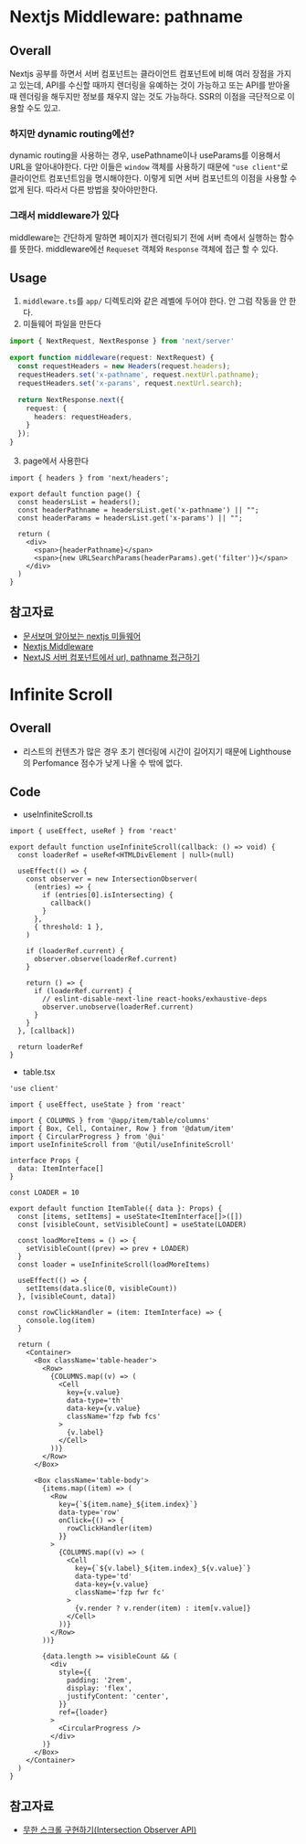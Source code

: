 # Nextjs Middleware: pathname
## Overall
Nextjs 공부를 하면서 서버 컴포넌트는 클라이언트 컴포넌트에 비해 여러 장점을 가지고 있는데, API를 수신할 때까지 렌더링을 유예하는 것이 가능하고 또는 API를 받아올때 렌더링을 해두지만 정보를 채우지 않는 것도 가능하다. SSR의 이점을 극단적으로 이용할 수도 있고.
### 하지만 dynamic routing에선?
dynamic routing을 사용하는 경우, usePathname이나 useParams를 이용해서 URL을 알아내야한다. 다만 이들은 `window` 객체를 사용하기 때문에 `"use client"`로 클라이언트 컴포넌트임을 명시해야한다. 이렇게 되면 서버 컴포넌트의 이점을 사용할 수 없게 된다. 따라서 다른 방법을 찾아야만한다.
### 그래서 middleware가 있다
middleware는 간단하게 말하면 페이지가 렌더링되기 전에 서버 측에서 실행하는 함수를 뜻한다. middleware에선 `Requeset` 객체와 `Response` 객체에 접근 할 수 있다.
## Usage
1. `middleware.ts`를 `app/` 디렉토리와 같은 레벨에 두어야 한다. 안 그럼 작동을 안 한다.
2. 미들웨어 파일을 만든다
```ts
import { NextRequest, NextResponse } from 'next/server'

export function middleware(request: NextRequest) {
  const requestHeaders = new Headers(request.headers);
  requestHeaders.set('x-pathname', request.nextUrl.pathname);
  requestHeaders.set('x-params', request.nextUrl.search);

  return NextResponse.next({
    request: {
      headers: requestHeaders,
    }
  });
}
```
3. page에서 사용한다
```tsx
import { headers } from 'next/headers';

export default function page() {
  const headersList = headers();
  const headerPathname = headersList.get('x-pathname') || "";
  const headerParams = headersList.get('x-params') || "";

  return (
    <div>
      <span>{headerPathname}</span>
      <span>{new URLSearchParams(headerParams).get('filter')}</span>
    </div>
  )
}
```
## 참고자료
- [문서보며 알아보는 nextjs 미들웨어](https://velog.io/@pds0309/nextjs-%EB%AF%B8%EB%93%A4%EC%9B%A8%EC%96%B4%EB%9E%80)
- [Nextjs Middleware](https://nextjs.org/docs/app/building-your-application/routing/middleware)
- [NextJS 서버 컴포넌트에서 url, pathname 접근하기](https://velog.io/@taeyooooon/NextJS-%EC%84%9C%EB%B2%84-%EC%BB%B4%ED%8F%AC%EB%84%8C%ED%8A%B8%EC%97%90%EC%84%9C-url-pathname-%EC%82%AC%EC%9A%A9%ED%95%98%EA%B8%B0)

# Infinite Scroll
## Overall
- 리스트의 컨텐츠가 많은 경우 초기 렌더링에 시간이 길어지기 때문에 Lighthouse의 Perfomance 점수가 낮게 나올 수 밖에 없다.
## Code
- useInfiniteScroll.ts
```tsx
import { useEffect, useRef } from 'react'

export default function useInfiniteScroll(callback: () => void) {
  const loaderRef = useRef<HTMLDivElement | null>(null)

  useEffect(() => {
    const observer = new IntersectionObserver(
      (entries) => {
        if (entries[0].isIntersecting) {
          callback()
        }
      },
      { threshold: 1 },
    )

    if (loaderRef.current) {
      observer.observe(loaderRef.current)
    }

    return () => {
      if (loaderRef.current) {
        // eslint-disable-next-line react-hooks/exhaustive-deps
        observer.unobserve(loaderRef.current)
      }
    }
  }, [callback])

  return loaderRef
}
```
- table.tsx
```tsx
'use client'

import { useEffect, useState } from 'react'

import { COLUMNS } from '@app/item/table/columns'
import { Box, Cell, Container, Row } from '@datum/item'
import { CircularProgress } from '@ui'
import useInfiniteScroll from '@util/useInfiniteScroll'

interface Props {
  data: ItemInterface[]
}

const LOADER = 10

export default function ItemTable({ data }: Props) {
  const [items, setItems] = useState<ItemInterface[]>([])
  const [visibleCount, setVisibleCount] = useState(LOADER)

  const loadMoreItems = () => {
    setVisibleCount((prev) => prev + LOADER)
  }
  const loader = useInfiniteScroll(loadMoreItems)

  useEffect(() => {
    setItems(data.slice(0, visibleCount))
  }, [visibleCount, data])

  const rowClickHandler = (item: ItemInterface) => {
    console.log(item)
  }

  return (
    <Container>
      <Box className='table-header'>
        <Row>
          {COLUMNS.map((v) => (
            <Cell
              key={v.value}
              data-type='th'
              data-key={v.value}
              className='fzp fwb fcs'
            >
              {v.label}
            </Cell>
          ))}
        </Row>
      </Box>

      <Box className='table-body'>
        {items.map((item) => (
          <Row
            key={`${item.name}_${item.index}`}
            data-type='row'
            onClick={() => {
              rowClickHandler(item)
            }}
          >
            {COLUMNS.map((v) => (
              <Cell
                key={`${v.label}_${item.index}_${v.value}`}
                data-type='td'
                data-key={v.value}
                className='fzp fwr fc'
              >
                {v.render ? v.render(item) : item[v.value]}
              </Cell>
            ))}
          </Row>
        ))}

        {data.length >= visibleCount && (
          <div
            style={{
              padding: '2rem',
              display: 'flex',
              justifyContent: 'center',
            }}
            ref={loader}
          >
            <CircularProgress />
          </div>
        )}
      </Box>
    </Container>
  )
}
```
## 참고자료
- [무한 스크롤 구현하기(Intersection Observer API)](https://leeseong010.tistory.com/145)